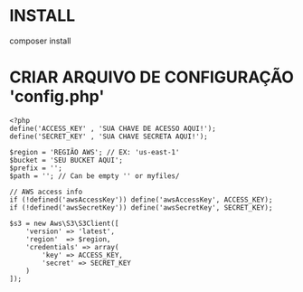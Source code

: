 
# INSTALL
composer install

# CRIAR ARQUIVO DE CONFIGURAÇÃO 'config.php'

    <?php
    define('ACCESS_KEY' , 'SUA CHAVE DE ACESSO AQUI!');
    define('SECRET_KEY' , 'SUA CHAVE SECRETA AQUI!');    
    
    $region = 'REGIÃO AWS'; // EX: 'us-east-1'
    $bucket = 'SEU BUCKET AQUI';
    $prefix = '';
    $path = ''; // Can be empty '' or myfiles/
    
    // AWS access info
    if (!defined('awsAccessKey')) define('awsAccessKey', ACCESS_KEY);
    if (!defined('awsSecretKey')) define('awsSecretKey', SECRET_KEY);
    
    $s3 = new Aws\S3\S3Client([
        'version' => 'latest',
        'region'  => $region,
        'credentials' => array(
            'key' => ACCESS_KEY,
            'secret' => SECRET_KEY
        )
    ]);




